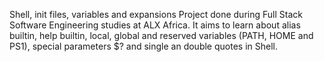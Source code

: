 Shell, init files, variables and expansions
Project done during Full Stack Software Engineering studies at ALX Africa. It aims to learn about alias builtin, help builtin, local, global and reserved variables (PATH, HOME and PS1), special parameters $? and single an double quotes in Shell.
